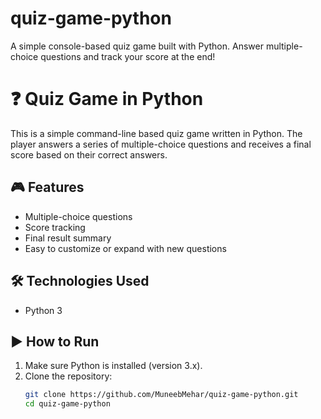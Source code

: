 # quiz-game-python
A simple console-based quiz game built with Python. Answer multiple-choice questions and track your score at the end!



# ❓ Quiz Game in Python

This is a simple command-line based quiz game written in Python. The player answers a series of multiple-choice questions and receives a final score based on their correct answers.

## 🎮 Features
- Multiple-choice questions
- Score tracking
- Final result summary
- Easy to customize or expand with new questions

## 🛠 Technologies Used
- Python 3

## ▶️ How to Run
1. Make sure Python is installed (version 3.x).
2. Clone the repository:
   ```bash
   git clone https://github.com/MuneebMehar/quiz-game-python.git
   cd quiz-game-python

